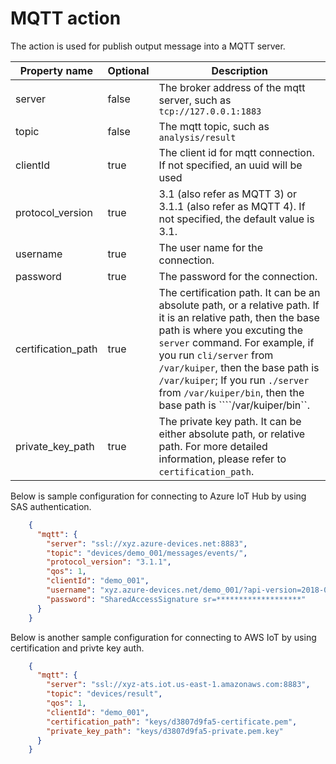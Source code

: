 # MQTT action

The action is used for publish output message into a MQTT server. 

| Property name      | Optional | Description                                                  |
| ------------------ | -------- | ------------------------------------------------------------ |
| server             | false    | The broker address of the mqtt server, such as ``tcp://127.0.0.1:1883`` |
| topic              | false    | The mqtt topic, such as ``analysis/result``                  |
| clientId           | true     | The client id for mqtt connection. If not specified, an uuid will be used |
| protocol_version   | true     | 3.1 (also refer as MQTT 3) or 3.1.1 (also refer as MQTT 4).  If not specified, the default value is 3.1. |
| username           | true     | The user name for the connection.                            |
| password           | true     | The password for the connection.                             |
| certification_path | true     | The certification path. It can be an absolute path, or a relative path. If it is an relative path, then the base path is where you excuting the ``server`` command. For example, if you run ``cli/server`` from ``/var/kuiper``, then the base path is ``/var/kuiper``; If you run ``./server`` from ``/var/kuiper/bin``, then the base path is ````/var/kuiper/bin``. |
| private_key_path   | true     | The private key path. It can be either absolute path, or relative path. For more detailed information, please refer to ``certification_path``. |

Below is sample configuration for connecting to Azure IoT Hub by using SAS authentication.
```json
    {
      "mqtt": {
        "server": "ssl://xyz.azure-devices.net:8883",
        "topic": "devices/demo_001/messages/events/",
        "protocol_version": "3.1.1",
        "qos": 1,
        "clientId": "demo_001",
        "username": "xyz.azure-devices.net/demo_001/?api-version=2018-06-30",
        "password": "SharedAccessSignature sr=*******************"
      }
    }
```

Below is another sample configuration for connecting to AWS IoT by using certification and privte key auth.

```json
    {
      "mqtt": {
        "server": "ssl://xyz-ats.iot.us-east-1.amazonaws.com:8883",
        "topic": "devices/result",
        "qos": 1,
        "clientId": "demo_001",
        "certification_path": "keys/d3807d9fa5-certificate.pem",
        "private_key_path": "keys/d3807d9fa5-private.pem.key"
      }
    }
```

